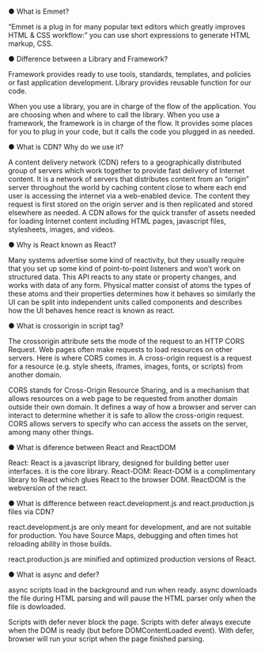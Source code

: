 ● What is Emmet?

“Emmet is a plug in for many popular text editors which greatly improves HTML & CSS workflow:”
you can use short expressions to generate HTML markup, CSS.

● Difference between a Library and Framework?

Framework provides ready to use tools, standards, templates, and policies or fast application development. Library provides reusable function for our code.

When you use a library, you are in charge of the flow of the application. You are choosing when and where to call the library. When you use a framework, the framework is in charge of the flow. It provides some places for you to plug in your code, but it calls the code you plugged in as needed.

● What is CDN? Why do we use it?

A content delivery network (CDN) refers to a geographically distributed group of servers which work together to provide fast delivery of Internet content. It is a network of servers that distributes content from an “origin” server throughout the world by caching content close to where each end user is accessing the internet via a web-enabled device. The content they request is first stored on the origin server and is then replicated and stored elsewhere as needed. A CDN allows for the quick transfer of assets needed for loading Internet content including HTML pages, javascript files, stylesheets, images, and videos.

● Why is React known as React?

Many systems advertise some kind of reactivity, but they usually require that you set up some kind of point-to-point listeners and won’t work on structured data. This API reacts to any state or property changes, and works with data of any form. Physical matter consist of atoms the types of these atoms and their properties determines how it behaves so similarly the UI can be split into independent units called components and describes how the UI behaves hence react is known as react.

● What is crossorigin in script tag?

The crossorigin attribute sets the mode of the request to an HTTP CORS Request.
Web pages often make requests to load resources on other servers. Here is where CORS comes in.
A cross-origin request is a request for a resource (e.g. style sheets, iframes, images, fonts, or scripts) from another domain.

CORS stands for Cross-Origin Resource Sharing, and is a mechanism that allows resources on a web page to be requested from another domain outside their own domain. It defines a way of how a browser and server can interact to determine whether it is safe to allow the cross-origin request. CORS allows servers to specify who can access the assets on the server, among many other things.

● What is diference between React and ReactDOM

React: React is a javascript library, designed for building better user interfaces. it is the core library.
React-DOM: React-DOM is a complimentary library to React which glues React to the browser DOM.
ReactDOM is the webversion of the react.

● What is difference between react.development.js and react.production.js files via CDN?

react.development.js are only meant for development, and are not suitable for production.
You have Source Maps, debugging and often times hot reloading ability in those builds.

react.production.js are minified and optimized production versions of React.

● What is async and defer?

async scripts load in the background and run when ready.
async downloads the file during HTML parsing and will pause the HTML parser only when the file is dowloaded.

Scripts with defer never block the page.
Scripts with defer always execute when the DOM is ready (but before DOMContentLoaded event).
With defer, browser will run your script when the page finished parsing.
